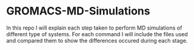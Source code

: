 # GROMACS-MD-Simulations

In this repo I will explain each step taken to perform MD simulations of different type of systems.
For each command I will include the files used and compared them to show the differences occured during each stage.
